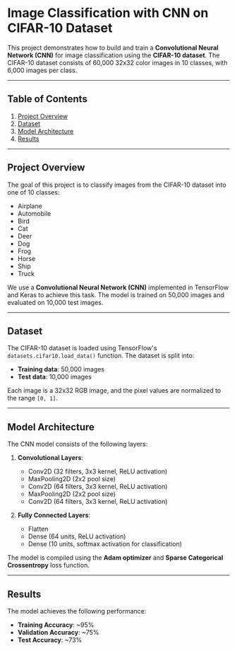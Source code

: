 # Image Classification with CNN on CIFAR-10 Dataset

This project demonstrates how to build and train a **Convolutional Neural Network (CNN)** for image classification using the **CIFAR-10 dataset**. The CIFAR-10 dataset consists of 60,000 32x32 color images in 10 classes, with 6,000 images per class.

---

## Table of Contents
1. [Project Overview](#project-overview)
2. [Dataset](#dataset)
3. [Model Architecture](#model-architecture)
4. [Results](#results)

---

## Project Overview
The goal of this project is to classify images from the CIFAR-10 dataset into one of 10 classes:
- Airplane
- Automobile
- Bird
- Cat
- Deer
- Dog
- Frog
- Horse
- Ship
- Truck

We use a **Convolutional Neural Network (CNN)** implemented in TensorFlow and Keras to achieve this task. The model is trained on 50,000 images and evaluated on 10,000 test images.

---

## Dataset
The CIFAR-10 dataset is loaded using TensorFlow's `datasets.cifar10.load_data()` function. The dataset is split into:
- **Training data**: 50,000 images
- **Test data**: 10,000 images

Each image is a 32x32 RGB image, and the pixel values are normalized to the range `[0, 1]`.

---

## Model Architecture
The CNN model consists of the following layers:
1. **Convolutional Layers**:
   - Conv2D (32 filters, 3x3 kernel, ReLU activation)
   - MaxPooling2D (2x2 pool size)
   - Conv2D (64 filters, 3x3 kernel, ReLU activation)
   - MaxPooling2D (2x2 pool size)
   - Conv2D (64 filters, 3x3 kernel, ReLU activation)

2. **Fully Connected Layers**:
   - Flatten
   - Dense (64 units, ReLU activation)
   - Dense (10 units, softmax activation for classification)

The model is compiled using the **Adam optimizer** and **Sparse Categorical Crossentropy** loss function.

---

## Results
The model achieves the following performance:
- **Training Accuracy**: ~95%
- **Validation Accuracy**: ~75%
- **Test Accuracy**: ~73%
